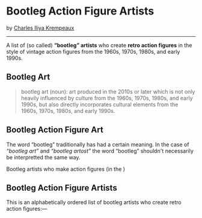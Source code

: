 # Bootleg Action Figure Artists
by [Charles Iliya Krempeaux](http://changelog.ca/)

-----

A list of (so called) **“bootleg” artists** who create **retro action figures** in the style of vintage action figures from the 1960s, 1970s, 1980s, and early 1990s.

## Bootleg Art

> bootleg art (noun): art produced in the 2010s or later which is not only heavily influenced by culture from the 1960s, 1970s, 1980s, and early 1990s, but also directly incorporates cultural elements from the 1960s, 1970s, 1980s, and early 1990s.

## Bootleg Action Figure Art

The word “bootleg” traditionally has had a certain meaning. In the case of _“bootleg art”_ and _“bootleg artost”_ the word “bootleg” shouldn't necessarily be interpretted the same way.

Bootleg artists who make action figures (in the )

## Bootleg Action Figure Artists

This is an alphabetically ordered list of bootleg artists who create retro action figures:—
